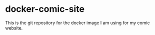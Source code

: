 # docker-comic-site

This is the git repository for the docker image I am using for my comic website. 